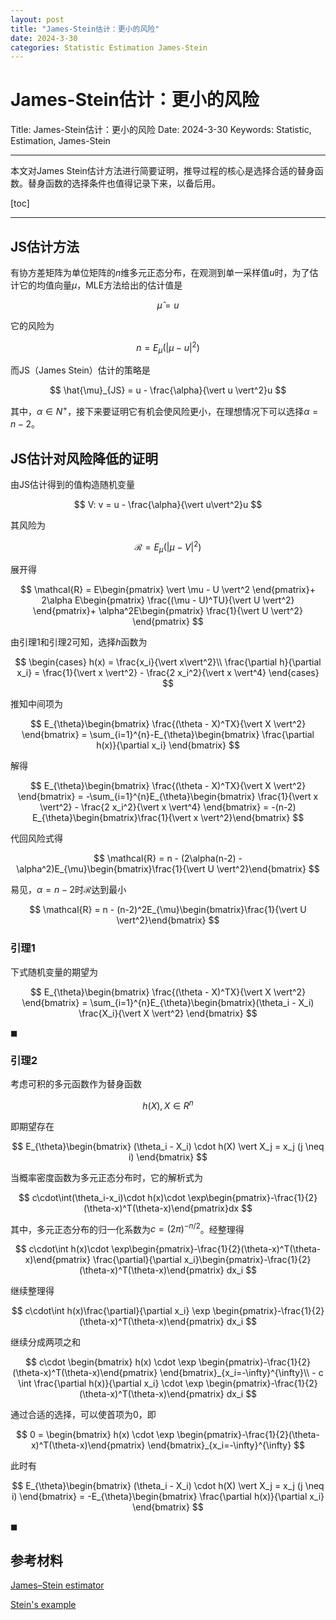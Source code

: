 ```yaml
---
layout: post
title: "James-Stein估计：更小的风险"
date: 2024-3-30
categories: Statistic Estimation James-Stein
---
```


# James-Stein估计：更小的风险

Title: James-Stein估计：更小的风险
Date: 2024-3-30
Keywords: Statistic, Estimation, James-Stein

---

本文对James Stein估计方法进行简要证明，推导过程的核心是选择合适的替身函数。替身函数的选择条件也值得记录下来，以备后用。

[toc]

---

## JS估计方法

有协方差矩阵为单位矩阵的$n$维多元正态分布，在观测到单一采样值$u$时，为了估计它的均值向量$\mu$，MLE方法给出的估计值是

$$
\hat{\mu} = u
$$

它的风险为

$$
n = E_\mu(\vert \mu - u \vert^2)
$$

而JS（James Stein）估计的策略是

$$
\hat{\mu}_{JS} = u - \frac{\alpha}{\vert u \vert^2}u
$$

其中，$\alpha \in N^+$，接下来要证明它有机会使风险更小，在理想情况下可以选择$\alpha=n-2$。

## JS估计对风险降低的证明

由JS估计得到的值构造随机变量

$$
V: v = u - \frac{\alpha}{\vert u\vert^2}u
$$

其风险为

$$
\mathcal{R} = E_{\mu}(\vert \mu - V \vert^2)
$$

展开得

$$
\mathcal{R} = E\begin{pmatrix}
\vert \mu - U \vert^2
\end{pmatrix}+
2\alpha E\begin{pmatrix}
\frac{(\mu - U)^TU}{\vert U \vert^2}
\end{pmatrix}+
\alpha^2E\begin{pmatrix}
\frac{1}{\vert U \vert^2}
\end{pmatrix}
$$

由引理1和引理2可知，选择$h$函数为

$$
\begin{cases}
h(x) = \frac{x_i}{\vert x\vert^2}\\
\frac{\partial h}{\partial x_i} = \frac{1}{\vert x \vert^2} - \frac{2 x_i^2}{\vert x \vert^4}
\end{cases}
$$

推知中间项为

$$
E_{\theta}\begin{bmatrix}
\frac{(\theta - X)^TX}{\vert X \vert^2}
\end{bmatrix} = \sum_{i=1}^{n}-E_{\theta}\begin{bmatrix}
\frac{\partial h(x)}{\partial x_i}
\end{bmatrix}
$$

解得

$$
E_{\theta}\begin{bmatrix}
\frac{(\theta - X)^TX}{\vert X \vert^2}
\end{bmatrix} = -\sum_{i=1}^{n}E_{\theta}\begin{bmatrix}
\frac{1}{\vert x \vert^2} - \frac{2 x_i^2}{\vert x \vert^4}
\end{bmatrix} = -(n-2) E_{\theta}\begin{bmatrix}\frac{1}{\vert x \vert^2}\end{bmatrix}
$$

代回风险式得

$$
\mathcal{R} = n - (2\alpha(n-2) - \alpha^2)E_{\mu}\begin{bmatrix}\frac{1}{\vert U \vert^2}\end{bmatrix}
$$

易见，$\alpha = n-2$时$\mathcal{R}$达到最小

$$
\mathcal{R} = n - (n-2)^2E_{\mu}\begin{bmatrix}\frac{1}{\vert U \vert^2}\end{bmatrix}
$$

### 引理1

下式随机变量的期望为

$$
E_{\theta}\begin{bmatrix}
\frac{(\theta - X)^TX}{\vert X \vert^2}
\end{bmatrix} =
\sum_{i=1}^{n}E_{\theta}\begin{bmatrix}(\theta_i - X_i)
\frac{X_i}{\vert X \vert^2}
\end{bmatrix}
$$

$\blacksquare$

### 引理2

考虑可积的多元函数作为替身函数

$$
h(X), X \in R^n
$$

即期望存在

$$
E_{\theta}\begin{bmatrix}
(\theta_i - X_i) \cdot h(X) \vert X_j = x_j (j \neq i)
\end{bmatrix}
$$

当概率密度函数为多元正态分布时，它的解析式为

$$
c\cdot\int(\theta_i-x_i)\cdot h(x)\cdot \exp\begin{pmatrix}-\frac{1}{2}(\theta-x)^T(\theta-x)\end{pmatrix}dx
$$

其中，多元正态分布的归一化系数为$c=(2 \pi)^{-n/2}$。经整理得

$$
c\cdot\int h(x)\cdot \exp\begin{pmatrix}-\frac{1}{2}(\theta-x)^T(\theta-x)\end{pmatrix} \frac{\partial}{\partial x_i}\begin{pmatrix}-\frac{1}{2}(\theta-x)^T(\theta-x)\end{pmatrix} dx_i
$$

继续整理得

$$
c\cdot\int h(x)\frac{\partial}{\partial x_i} \exp \begin{pmatrix}-\frac{1}{2}(\theta-x)^T(\theta-x)\end{pmatrix} dx_i
$$

继续分成两项之和

$$
c\cdot \begin{bmatrix} h(x) \cdot \exp \begin{pmatrix}-\frac{1}{2}(\theta-x)^T(\theta-x)\end{pmatrix} \end{bmatrix}_{x_i=-\infty}^{\infty}\\ - c \int \frac{\partial h(x)}{\partial x_i} \cdot \exp \begin{pmatrix}-\frac{1}{2}(\theta-x)^T(\theta-x)\end{pmatrix} dx_i
$$

通过合适的选择，可以使首项为$0$，即

$$
0 = \begin{bmatrix}
h(x) \cdot \exp \begin{pmatrix}-\frac{1}{2}(\theta-x)^T(\theta-x)\end{pmatrix}
\end{bmatrix}_{x_i=-\infty}^{\infty}
$$

此时有

$$
E_{\theta}\begin{bmatrix}
(\theta_i - X_i) \cdot h(X) \vert X_j = x_j (j \neq i)
\end{bmatrix} =
-E_{\theta}\begin{bmatrix}
\frac{\partial h(x)}{\partial x_i}
\end{bmatrix}
$$

$\blacksquare$

## 参考材料

[James–Stein estimator](https://en.wikipedia.org/wiki/James–Stein_estimator)

[Stein's example](https://en.wikipedia.org/wiki/Stein's_example)
